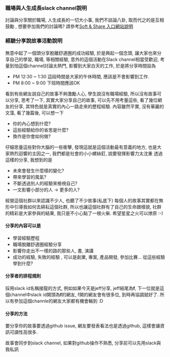 ### 職場與人生成長slack channel說明

討論與分享關於職場, 人生成長的一切大小事, 我們不談論八卦, 取而代之的是互相鼓勵 , 想要參加我們的討論嗎? 請參考[Soft & Share 入口網站說明](https://softnshare.wordpress.com/slack/career-growth/)


### 經驗分享說故事活動說明

無意中起了一個頭分享脫離舒適圈的成功經驗, 於是興起一個念頭, 讓大家也來分享自己的學習, 職場, 等相關經驗, 意外的這個活動在Slack channel相當受歡迎, 考量到怕這個channel討論太熱門, 影響到大家白天的工作, 於是將分享時間設為

- PM 12:30 ~ 1:30 這段時間是大家的午休時間, 應該是不會影響到工作. 
- PM 8:00 ~ 9:00  下班時間應該OK 

看到有些網友說自己的故事不夠激勵人心, 學生說沒有職場經驗, 所以沒有故事可以分享, 思考了一下, 其實大家分享自己的故事, 可以先不用考量這些, 看了幾位網友的分享, 其特色就是真實的內心一路走來的歷程經驗. 內容雖然平實, 沒有華麗的文藻, 看了幾篇後, 可以想一下

- 你的內心想到什麼? 
- 這些經驗給你的省思是什麼?
- 換作是你會如何做?

仔細思量這些對你大腦的一些衝擊, 發現這就是這個活動最有意義的地方, 也是大家熱烈迴響的主因之一, 我們都是社會的小小螺絲釘, 說要發揮影響力太沈重 透過這樣的分享, 我想到的是

- 未來會發生什麼樣的變化? 
- 帶來學習的風氣? 
- 不斷透過別人的經驗來檢視自己? 
- 一文影響小部分的人 -> 更多的人?

經營這個社群以來認識不少人, 也聽了不少故事(私底下) 每個人的故事其實都在無形中引導我如何去耕耘這個社群, 所以也讓這個社群有了自己的生命跟樣貌, 社群的精彩是大家參與的結果, 我只是不小心點了一根火柴. 希望星星之火可以燎原 :-)

#### 分享的內容可以是

- 學習經驗歷程 
- 職場脫離舒適圈經驗分享
- 影響你走出不一樣的路的那些人, 書, 演講
- 成功的經驗, 失敗的經驗 , 可以是創業, 專案, 產品開發, 參加比賽... 從這些經驗學到什麼? 

#### 分享者的排程規則

採用slack id名稱接龍的方式, 例如如果今天是jeff分享, jeff結尾為**f**, 下一位就是這個channel中slack id開頭為**f**的網友, f開的網友會有很多位, 到時再協調就好了. 所以有參加這個channle的網友大家都有機會輪到 :D

#### 分享的方法

要分享你的故事要透過github issue, 網友要發表看法也是透過github, 這樣會讓資訊可讀性高很多.

故事會同步到slack channel, 如果對github操作不熟悉, 分享前可以先用slack與我私訊

